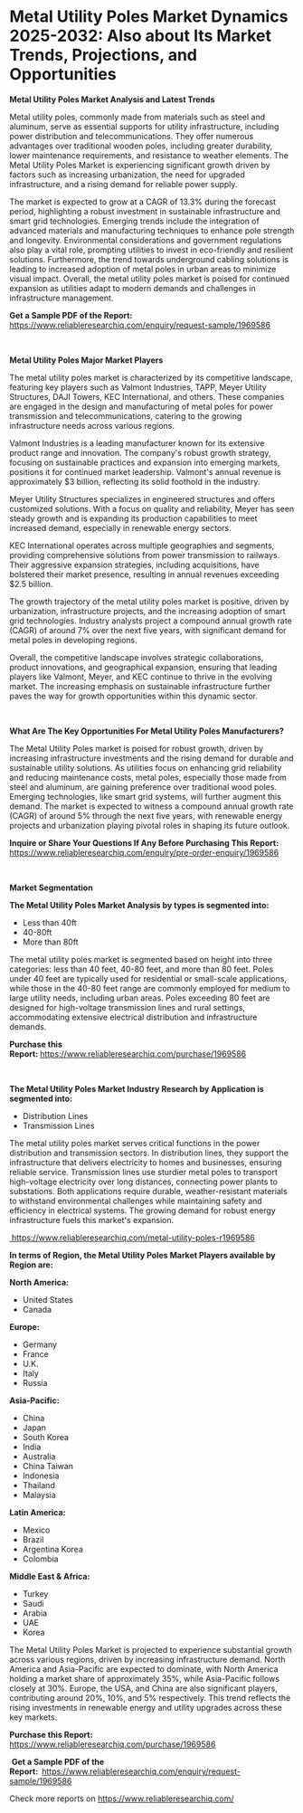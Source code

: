 <p><h1>Metal Utility Poles Market Dynamics 2025-2032: Also about Its Market Trends, Projections, and Opportunities</h1></p><p><strong>Metal Utility Poles Market Analysis and Latest Trends</strong></p>
<p><p>Metal utility poles, commonly made from materials such as steel and aluminum, serve as essential supports for utility infrastructure, including power distribution and telecommunications. They offer numerous advantages over traditional wooden poles, including greater durability, lower maintenance requirements, and resistance to weather elements. The Metal Utility Poles Market is experiencing significant growth driven by factors such as increasing urbanization, the need for upgraded infrastructure, and a rising demand for reliable power supply. </p><p>The market is expected to grow at a CAGR of 13.3% during the forecast period, highlighting a robust investment in sustainable infrastructure and smart grid technologies. Emerging trends include the integration of advanced materials and manufacturing techniques to enhance pole strength and longevity. Environmental considerations and government regulations also play a vital role, prompting utilities to invest in eco-friendly and resilient solutions. Furthermore, the trend towards underground cabling solutions is leading to increased adoption of metal poles in urban areas to minimize visual impact. Overall, the metal utility poles market is poised for continued expansion as utilities adapt to modern demands and challenges in infrastructure management.</p></p>
<p><strong>Get a Sample PDF of the Report:&nbsp;</strong> <a href="https://www.reliableresearchiq.com/enquiry/request-sample/1969586?utm_campaign=2250&utm_medium=2&utm_source=Github&utm_content=ia&utm_term=13022025&utm_id=metal-utility-poles">https://www.reliableresearchiq.com/enquiry/request-sample/1969586</a></p>
<p>&nbsp;</p>
<p><strong>Metal Utility Poles Major Market Players</strong></p>
<p><p>The metal utility poles market is characterized by its competitive landscape, featuring key players such as Valmont Industries, TAPP, Meyer Utility Structures, DAJI Towers, KEC International, and others. These companies are engaged in the design and manufacturing of metal poles for power transmission and telecommunications, catering to the growing infrastructure needs across various regions.</p><p>Valmont Industries is a leading manufacturer known for its extensive product range and innovation. The company's robust growth strategy, focusing on sustainable practices and expansion into emerging markets, positions it for continued market leadership. Valmont's annual revenue is approximately $3 billion, reflecting its solid foothold in the industry.</p><p>Meyer Utility Structures specializes in engineered structures and offers customized solutions. With a focus on quality and reliability, Meyer has seen steady growth and is expanding its production capabilities to meet increased demand, especially in renewable energy sectors.</p><p>KEC International operates across multiple geographies and segments, providing comprehensive solutions from power transmission to railways. Their aggressive expansion strategies, including acquisitions, have bolstered their market presence, resulting in annual revenues exceeding $2.5 billion.</p><p>The growth trajectory of the metal utility poles market is positive, driven by urbanization, infrastructure projects, and the increasing adoption of smart grid technologies. Industry analysts project a compound annual growth rate (CAGR) of around 7% over the next five years, with significant demand for metal poles in developing regions.</p><p>Overall, the competitive landscape involves strategic collaborations, product innovations, and geographical expansion, ensuring that leading players like Valmont, Meyer, and KEC continue to thrive in the evolving market. The increasing emphasis on sustainable infrastructure further paves the way for growth opportunities within this dynamic sector.</p></p>
<p>&nbsp;</p>
<p><strong>What Are The Key Opportunities For Metal Utility Poles Manufacturers?</strong></p>
<p><p>The Metal Utility Poles market is poised for robust growth, driven by increasing infrastructure investments and the rising demand for durable and sustainable utility solutions. As utilities focus on enhancing grid reliability and reducing maintenance costs, metal poles, especially those made from steel and aluminum, are gaining preference over traditional wood poles. Emerging technologies, like smart grid systems, will further augment this demand. The market is expected to witness a compound annual growth rate (CAGR) of around 5% through the next five years, with renewable energy projects and urbanization playing pivotal roles in shaping its future outlook.</p></p>
<p><strong>Inquire or Share Your Questions If Any Before Purchasing This Report:</strong> <a href="https://www.reliableresearchiq.com/enquiry/pre-order-enquiry/1969586?utm_campaign=2250&utm_medium=2&utm_source=Github&utm_content=ia&utm_term=13022025&utm_id=metal-utility-poles">https://www.reliableresearchiq.com/enquiry/pre-order-enquiry/1969586</a></p>
<p>&nbsp;</p>
<p><strong>Market Segmentation</strong></p>
<p><strong>The Metal Utility Poles Market Analysis by types is segmented into:</strong></p>
<p><ul><li>Less than 40ft</li><li>40-80ft</li><li>More than 80ft</li></ul></p>
<p><p>The metal utility poles market is segmented based on height into three categories: less than 40 feet, 40-80 feet, and more than 80 feet. Poles under 40 feet are typically used for residential or small-scale applications, while those in the 40-80 feet range are commonly employed for medium to large utility needs, including urban areas. Poles exceeding 80 feet are designed for high-voltage transmission lines and rural settings, accommodating extensive electrical distribution and infrastructure demands.</p></p>
<p><strong>Purchase this Report:&nbsp;</strong><a href="https://www.reliableresearchiq.com/purchase/1969586?utm_campaign=2250&utm_medium=2&utm_source=Github&utm_content=ia&utm_term=13022025&utm_id=metal-utility-poles">https://www.reliableresearchiq.com/purchase/1969586</a></p>
<p>&nbsp;</p>
<p><strong>The Metal Utility Poles Market Industry Research by Application is segmented into:</strong></p>
<p><ul><li>Distribution Lines</li><li>Transmission Lines</li></ul></p>
<p><p>The metal utility poles market serves critical functions in the power distribution and transmission sectors. In distribution lines, they support the infrastructure that delivers electricity to homes and businesses, ensuring reliable service. Transmission lines use sturdier metal poles to transport high-voltage electricity over long distances, connecting power plants to substations. Both applications require durable, weather-resistant materials to withstand environmental challenges while maintaining safety and efficiency in electrical systems. The growing demand for robust energy infrastructure fuels this market's expansion.</p></p>
<p><a href="https://www.reliableresearchiq.com/metal-utility-poles-r1969586?utm_campaign=2250&utm_medium=2&utm_source=Github&utm_content=ia&utm_term=13022025&utm_id=metal-utility-poles">&nbsp;https://www.reliableresearchiq.com/metal-utility-poles-r1969586</a></p>
<p><strong>In terms of Region, the Metal Utility Poles Market Players available by Region are:</strong></p>
<p>
    <p> <strong> North America: </strong>
        <ul>
            <li>United States</li>
            <li>Canada</li>
        </ul>
        </p> 
    <p> <strong> Europe: </strong>
        <ul>
            <li>Germany</li>
            <li>France</li>
            <li>U.K.</li>
            <li>Italy</li>
            <li>Russia</li>
        </ul>
        </p> 
    <p> <strong> Asia-Pacific: </strong>
        <ul>
            <li>China</li>
            <li>Japan</li>
            <li>South Korea</li>
            <li>India</li>
            <li>Australia</li>
            <li>China Taiwan</li>
            <li>Indonesia</li>
            <li>Thailand</li>
            <li>Malaysia</li>
        </ul>
        </p> 
    <p> <strong> Latin America: </strong>
        <ul>
            <li>Mexico</li>
            <li>Brazil</li>
            <li>Argentina Korea</li>
            <li>Colombia</li>
        </ul>
        </p> 
    <p> <strong> Middle East & Africa: </strong>
        <ul>
            <li>Turkey</li>
            <li>Saudi</li>
            <li>Arabia</li>
            <li>UAE</li>
            <li>Korea</li>
        </ul>
    </p>
    </p>
<p><p>The Metal Utility Poles Market is projected to experience substantial growth across various regions, driven by increasing infrastructure demand. North America and Asia-Pacific are expected to dominate, with North America holding a market share of approximately 35%, while Asia-Pacific follows closely at 30%. Europe, the USA, and China are also significant players, contributing around 20%, 10%, and 5% respectively. This trend reflects the rising investments in renewable energy and utility upgrades across these key markets.</p></p>
<p><strong>Purchase this Report: </strong><a href="https://www.reliableresearchiq.com/purchase/1969586?utm_campaign=2250&utm_medium=2&utm_source=Github&utm_content=ia&utm_term=13022025&utm_id=metal-utility-poles">https://www.reliableresearchiq.com/purchase/1969586</a></p>
<p>&nbsp;<strong>Get a Sample PDF of the Report:&nbsp;&nbsp;</strong><a href="https://www.reliableresearchiq.com/enquiry/request-sample/1969586?utm_campaign=2250&utm_medium=2&utm_source=Github&utm_content=ia&utm_term=13022025&utm_id=metal-utility-poles">https://www.reliableresearchiq.com/enquiry/request-sample/1969586</a></p>
<p><strong></strong></p>
<p>Check more reports on <a href="https://www.reliableresearchiq.com/?utm_campaign=2250&utm_medium=2&utm_source=Github&utm_content=ia&utm_term=13022025&utm_id=metal-utility-poles">https://www.reliableresearchiq.com/</a></p>